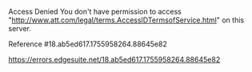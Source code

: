 Access Denied
You don't have permission to access "http://www.att.com/legal/terms.AccessIDTermsofService.html" on this server.

Reference #18.ab5ed617.1755958264.88645e82

https://errors.edgesuite.net/18.ab5ed617.1755958264.88645e82